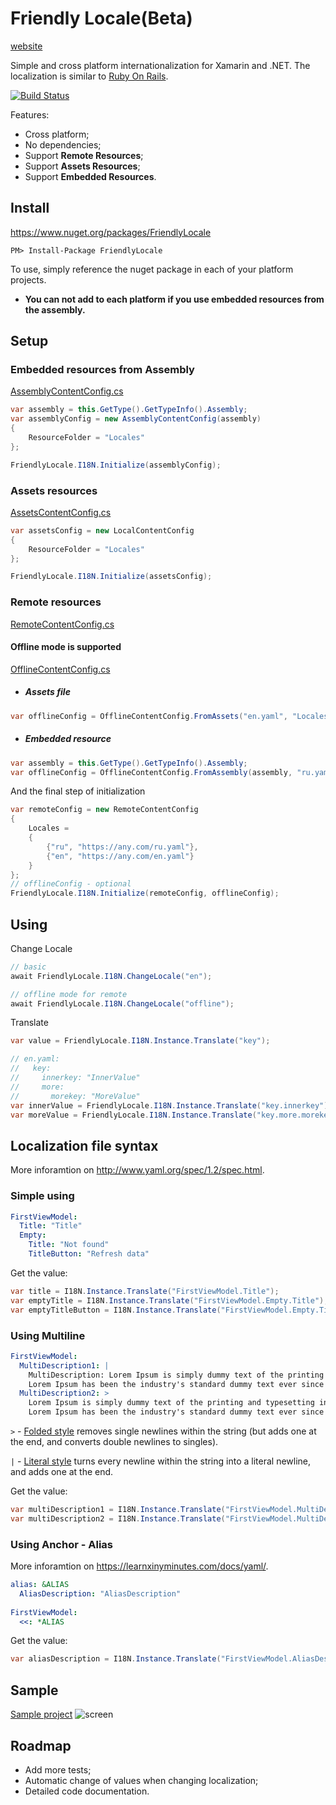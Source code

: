 # Friendly Locale(Beta)
[website](https://kvandake.github.io/friendly-locale/)

Simple and cross platform internationalization for Xamarin and .NET. The localization is similar to [Ruby On Rails](http://guides.rubyonrails.org/i18n.html).

[![Build Status](https://travis-ci.org/kvandake/friendly-locale.svg?branch=master)](https://travis-ci.org/kvandake/friendly-locale)

Features:
- Cross platform;
- No dependencies;
- Support **Remote Resources**;
- Support **Assets Resources**;
- Support **Embedded Resources**.

## Install
https://www.nuget.org/packages/FriendlyLocale
```
PM> Install-Package FriendlyLocale
```

To use, simply reference the nuget package in each of your platform projects.
* **You can not add to each platform if you use embedded resources from the assembly.**

## Setup

### Embedded resources from Assembly
[AssemblyContentConfig.cs](FriendlyLocale/Configs/AssemblyContentConfig.cs)
```cs
var assembly = this.GetType().GetTypeInfo().Assembly;
var assemblyConfig = new AssemblyContentConfig(assembly)
{
    ResourceFolder = "Locales"
};

FriendlyLocale.I18N.Initialize(assemblyConfig);
```

### Assets resources

[AssetsContentConfig.cs](FriendlyLocale/Configs/AssetsContentConfig.cs)

```cs
var assetsConfig = new LocalContentConfig
{
    ResourceFolder = "Locales"
};

FriendlyLocale.I18N.Initialize(assetsConfig);
```

### Remote resources

[RemoteContentConfig.cs](FriendlyLocale/Configs/RemoteContentConfig.cs)

#### Offline mode is supported

[OfflineContentConfig.cs](FriendlyLocale/Configs/OfflineContentConfig.cs)

- ##### Assets file
```cs
var offlineConfig = OfflineContentConfig.FromAssets("en.yaml", "Locales");
```
- ##### Embedded resource
```cs
var assembly = this.GetType().GetTypeInfo().Assembly;
var offlineConfig = OfflineContentConfig.FromAssembly(assembly, "ru.yaml", "Locales");
```
And the final step of initialization
```cs
var remoteConfig = new RemoteContentConfig
{
    Locales =
    {
        {"ru", "https://any.com/ru.yaml"},
        {"en", "https://any.com/en.yaml"}
    }
};
// offlineConfig - optional
FriendlyLocale.I18N.Initialize(remoteConfig, offlineConfig);
```

## Using
Change Locale
```cs
// basic
await FriendlyLocale.I18N.ChangeLocale("en");

// offline mode for remote
await FriendlyLocale.I18N.ChangeLocale("offline");
```
Translate
```cs
var value = FriendlyLocale.I18N.Instance.Translate("key");

// en.yaml:
//   key:
//     innerkey: "InnerValue"
//     more:
//       morekey: "MoreValue"
var innerValue = FriendlyLocale.I18N.Instance.Translate("key.innerkey"); // InnerValue
var moreValue = FriendlyLocale.I18N.Instance.Translate("key.more.morekey"); // MoreValue
```

## Localization file syntax
More inforamtion on http://www.yaml.org/spec/1.2/spec.html.
### Simple using
```yaml
FirstViewModel:
  Title: "Title"
  Empty:
    Title: "Not found"
    TitleButton: "Refresh data"
```
Get the value:
```cs
var title = I18N.Instance.Translate("FirstViewModel.Title");
var emptyTitle = I18N.Instance.Translate("FirstViewModel.Empty.Title");
var emptyTitleButton = I18N.Instance.Translate("FirstViewModel.Empty.TitleButton");
```

### Using Multiline
```yaml
FirstViewModel:
  MultiDescription1: |
    MultiDescription: Lorem Ipsum is simply dummy text of the printing and typesetting industry. 
    Lorem Ipsum has been the industry's standard dummy text ever since the 1500s, 
  MultiDescription2: >
    Lorem Ipsum is simply dummy text of the printing and typesetting industry. 
    Lorem Ipsum has been the industry's standard dummy text ever since the 1500s, 
```
`>` - [Folded style](http://www.yaml.org/spec/1.2/spec.html#id2796251) removes single newlines within the string (but adds one at the end, and converts double newlines to singles).

`|` - [Literal style](http://www.yaml.org/spec/1.2/spec.html#id2795688) turns every newline within the string into a literal newline, and adds one at the end.

Get the value:
```cs
var multiDescription1 = I18N.Instance.Translate("FirstViewModel.MultiDescription1");
var multiDescription2 = I18N.Instance.Translate("FirstViewModel.MultiDescription2");
```

### Using Anchor - Alias
More inforamtion on https://learnxinyminutes.com/docs/yaml/.
```yaml
alias: &ALIAS
  AliasDescription: "AliasDescription"
  
FirstViewModel:
  <<: *ALIAS
```
Get the value:
```cs
var aliasDescription = I18N.Instance.Translate("FirstViewModel.AliasDescription");
```

## Sample
[Sample project](FriendlyLocale.Sample)
![screen](docs/screen.png)

## Roadmap
- Add more tests;
- Automatic change of values when changing localization;
- Detailed code documentation.
